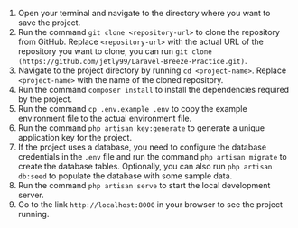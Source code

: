 1. Open your terminal and navigate to the directory where you want to save the project.
2. Run the command `git clone <repository-url>` to clone the repository from GitHub. Replace `<repository-url>` with the actual URL of the repository you want to clone, you can run `git clone (https://github.com/jetly99/Laravel-Breeze-Practice.git)`.
3. Navigate to the project directory by running `cd <project-name>`. Replace `<project-name>` with the name of the cloned repository.
4. Run the command `composer install` to install the dependencies required by the project.
5. Run the command `cp .env.example .env` to copy the example environment file to the actual environment file.
6. Run the command `php artisan key:generate` to generate a unique application key for the project.
7. If the project uses a database, you need to configure the database credentials in the `.env` file and run the command `php artisan migrate` to create the database tables. Optionally, you can also run `php artisan db:seed` to populate the database with some sample data.
8. Run the command `php artisan serve` to start the local development server.
9. Go to the link `http://localhost:8000` in your browser to see the project running.
